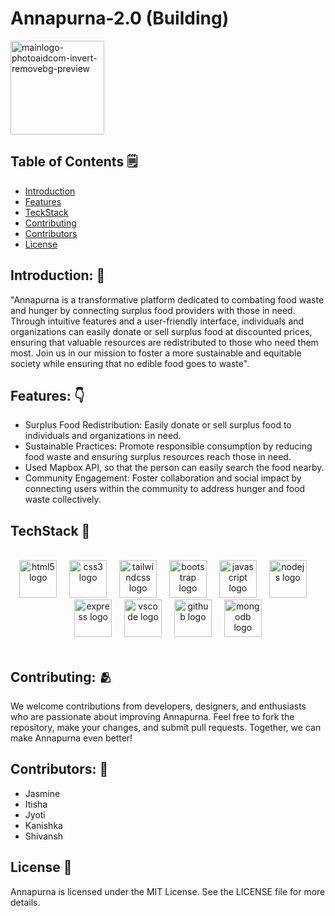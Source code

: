# Annapurna-2.0 (Building)

<img src="https://github.com/letscodeshivansh/Annapurna-fullstack-/assets/125864444/87a854b0-8616-4ecd-9136-7a6f42ff3208" alt="mainlogo-photoaidcom-invert-removebg-preview" width="150"/>


## Table of Contents 🗒️

- [Introduction](#introduction)
- [Features](#features)
- [TeckStack](#techstack)
- [Contributing](#contributing)
- [Contributors](#contributors)
- [License](#license)

## Introduction: 🤞

"Annapurna is a transformative platform dedicated to combating food waste and hunger by connecting surplus food providers with those in need. Through intuitive features and a user-friendly interface, individuals and organizations can easily donate or sell surplus food at discounted prices, ensuring that valuable resources are redistributed to those who need them most. Join us in our mission to foster a more sustainable and equitable society while ensuring that no edible food goes to waste".
<br>

## Features: 👇

- Surplus Food Redistribution: Easily donate or sell surplus food to individuals and organizations in need.
- Sustainable Practices: Promote responsible consumption by reducing food waste and ensuring surplus resources reach those in need.
- Used Mapbox API, so that the person can easily search the food nearby.
- Community Engagement: Foster collaboration and social impact by connecting users within the community to address hunger and food waste collectively.

## TechStack 🤖
<br>
<div align="center">
  <img src="https://cdn.jsdelivr.net/gh/devicons/devicon/icons/html5/html5-original.svg" height="60" alt="html5 logo"  />
  <img width="12" />
  <img src="https://cdn.jsdelivr.net/gh/devicons/devicon/icons/css3/css3-original.svg" height="60" alt="css3 logo"  />
  <img width="12" />
  <img src="https://cdn.jsdelivr.net/gh/devicons/devicon/icons/tailwindcss/tailwindcss-original-wordmark.svg" height="60" alt="tailwindcss logo"  />
  <img width="12" />
  <img src="https://cdn.jsdelivr.net/gh/devicons/devicon/icons/bootstrap/bootstrap-original.svg" height="60" alt="bootstrap logo"  />
  <img width="12" />
  <img src="https://cdn.jsdelivr.net/gh/devicons/devicon/icons/javascript/javascript-original.svg" height="60" alt="javascript logo"  />
  <img width="12" />
  <img src="https://cdn.jsdelivr.net/gh/devicons/devicon/icons/nodejs/nodejs-original.svg" height="60" alt="nodejs logo"  />
  <img width="12" />
  <img src="https://cdn.jsdelivr.net/gh/devicons/devicon/icons/express/express-original.svg" height="60" alt="express logo"  />
  <img width="12" />
  <img src="https://cdn.jsdelivr.net/gh/devicons/devicon/icons/vscode/vscode-original.svg" height="60" alt="vscode logo"  />
  <img width="12" />
  <img src="https://cdn.jsdelivr.net/gh/devicons/devicon/icons/github/github-original.svg" height="60" alt="github logo"  />
  <img width="12" />
  <img src="https://cdn.jsdelivr.net/gh/devicons/devicon/icons/mongodb/mongodb-original.svg" height="60" alt="mongodb logo"  />
</div>

<br>

## Contributing: 🫂

We welcome contributions from developers, designers, and enthusiasts who are passionate about improving Annapurna. Feel free to fork the repository, make your changes, and submit pull requests. Together, we can make Annapurna even better!


## Contributors: 🤝

- Jasmine
- Itisha
- Jyoti
- Kanishka
- Shivansh 

## License 👮

Annapurna is licensed under the MIT License. See the LICENSE file for more details.
